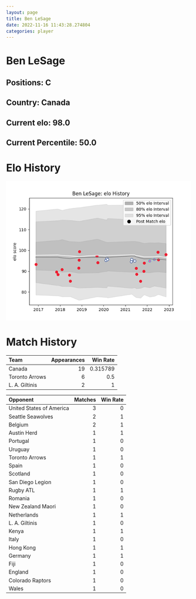 ```yaml
---  
layout: page  
title: Ben LeSage  
date: 2022-11-16 11:43:28.274804  
categories: player  
---
```

# Ben LeSage

## Positions: C

## Country: Canada

## Current elo: 98.0

## Current Percentile: 50.0

# Elo History


![elo history](history_BenLeSage.png)
# Match History


| Team           |   Appearances |   Win Rate |
|:---------------|--------------:|-----------:|
| Canada         |            19 |   0.315789 |
| Toronto Arrows |             6 |   0.5      |
| L. A. Giltinis |             2 |   1        |

| Opponent                 |   Matches |   Win Rate |
|:-------------------------|----------:|-----------:|
| United States of America |         3 |          0 |
| Seattle Seawolves        |         2 |          1 |
| Belgium                  |         2 |          1 |
| Austin Herd              |         1 |          1 |
| Portugal                 |         1 |          0 |
| Uruguay                  |         1 |          0 |
| Toronto Arrows           |         1 |          1 |
| Spain                    |         1 |          0 |
| Scotland                 |         1 |          0 |
| San Diego Legion         |         1 |          0 |
| Rugby ATL                |         1 |          1 |
| Romania                  |         1 |          0 |
| New Zealand Maori        |         1 |          0 |
| Netherlands              |         1 |          1 |
| L. A. Giltinis           |         1 |          0 |
| Kenya                    |         1 |          1 |
| Italy                    |         1 |          0 |
| Hong Kong                |         1 |          1 |
| Germany                  |         1 |          1 |
| Fiji                     |         1 |          0 |
| England                  |         1 |          0 |
| Colorado Raptors         |         1 |          0 |
| Wales                    |         1 |          0 |